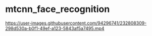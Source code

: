 # mtcnn_face_recognition

https://user-images.githubusercontent.com/94296741/232808309-298d530a-b0f1-49ef-a123-5843af5a7495.mp4

